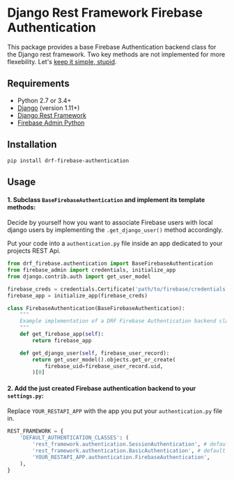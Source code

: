 # Django Rest Framework Firebase Authentication

This package provides a base Firebase Authentication backend class for the Django rest framework. Two key methods are not implemented for more flexebility. Let's [keep it simple, stupid](https://en.wikipedia.org/wiki/KISS_principle).

## Requirements

- Python 2.7 or 3.4+
- [Django](https://github.com/django/django) (version 1.11+)
- [Django Rest Framework](https://github.com/encode/django-rest-framework)
- [Firebase Admin Python](https://github.com/firebase/firebase-admin-python)

## Installation

```pip install drf-firebase-authentication```

## Usage

#### 1. Subclass `BaseFirebaseAuthentication` and implement its template methods:

Decide by yourself how you want to associate Firebase users with local django users by implementing the `.get_django_user()` method accordingly.

Put your code into a `authentication.py` file inside an app dedicated to your projects REST Api.

```python
from drf_firebase.authentication import BaseFirebaseAuthentication
from firebase_admin import credentials, initialize_app
from django.contrib.auth import get_user_model

firebase_creds = credentials.Certificate('path/to/firebase/credentials.json')
firebase_app = initialize_app(firebase_creds)

class FirebaseAuthentication(BaseFirebaseAuthentication):
	"""
	Example implementation of a DRF Firebase Authentication backend class
	"""
	def get_firebase_app(self):
		return firebase_app

	def get_django_user(self, firebase_user_record):
		return get_user_model().objects.get_or_create(
			firebase_uid=firebase_user_record.uid,
		)[0]
```

#### 2. Add the just created Firebase authentication backend to your `settings.py`:

Replace `YOUR_RESTAPI_APP` with the app you put your `authentication.py` file in.

```python
REST_FRAMEWORK = {
	'DEFAULT_AUTHENTICATION_CLASSES': (
		'rest_framework.authentication.SessionAuthentication', # default
		'rest_framework.authentication.BasicAuthentication', # default
		'YOUR_RESTAPI_APP.authentication.FirebaseAuthentication',
	),
}
```